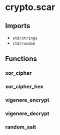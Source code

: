 # crypto.scar

## Imports

-  `std/strings`
-  `std/random`

## Functions

### xor_cipher

### xor_cipher_hex

### vigenere_encrypt

### vigenere_decrypt

### random_salt
